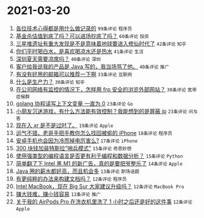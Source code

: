 # 2021-03-20

1. [各位技术心得都是用什么做记录的](https://www.v2ex.com/t/763421) `99条评论` `程序员`
1. [基金杀估值到底了吗？可以进场抄底了吗？](https://www.v2ex.com/t/763397) `60条评论` `投资`
1. [三星堆遗址有重大发现是不是意味着地球要进入修仙时代了](https://www.v2ex.com/t/763464) `42条评论` `知乎`
1. [你们平时喝白水，是喜欢喝凉水还是热水](https://www.v2ex.com/t/763450) `41条评论` `生活`
1. [深圳夏天需要凉席吗？](https://www.v2ex.com/t/763393) `40条评论` `深圳`
1. [客户给我说我的产品是 Java 写的，我当场骂了他。](https://www.v2ex.com/t/763410) `40条评论` `推广`
1. [有没有好用的邮箱可以推荐一下啊](https://www.v2ex.com/t/763506) `33条评论` `互联网`
1. [什么是生产力？](https://www.v2ex.com/t/763426) `30条评论` `知乎`
1. [在公司网络有监控的情况下，怎样用 frp 安全的浏览外部网站？](https://www.v2ex.com/t/763381) `30条评论` `宽带症候群`
1. [golang 协程读写上下文变量 一直为 0](https://www.v2ex.com/t/763452) `23条评论` `Go`
1. [小朋友沉迷游戏，有什么方法能有效控制？我能想到的是屏蔽 ip](https://www.v2ex.com/t/763483) `23条评论` `问与答`
1. [现在入 xr 是不是过时了。](https://www.v2ex.com/t/763538) `19条评论` `Apple`
1. [运气不错，老哥手把手教你怎么找回被偷的 iPhone](https://www.v2ex.com/t/763432) `18条评论` `程序员`
1. [安卓手机也会因为冷而掉电厉害么?](https://www.v2ex.com/t/763466) `17条评论` `iPhone`
1. [300 块钱加装特斯拉“哨兵模式”](https://www.v2ex.com/t/763523) `15条评论` `奇思妙想`
1. [使用强类型的编程语言是否更有利于编程和数据分析？](https://www.v2ex.com/t/763510) `15条评论` `Python`
1. [简单翻了下 Intel 黑 M1 的新广告，真的是要把爷整乐了](https://www.v2ex.com/t/763493) `14条评论` `Apple`
1. [Java 圈的薪水都好高，而且机会多](https://www.v2ex.com/t/763388) `13条评论` `职场话题`
1. [有更纯粹的办法来构建文档吗？](https://www.v2ex.com/t/763520) `12条评论` `程序员`
1. [Intel MacBook，现在 Big Sur 大家建议升级吗？](https://www.v2ex.com/t/763492) `12条评论` `MacBook Pro`
1. [赚大钱难，赚小钱容易](https://www.v2ex.com/t/763460) `12条评论` `推广`
1. [关于我的 AirPods Pro 在洗衣机里洗了 1 小时之后还是好的这件事](https://www.v2ex.com/t/763444) `12条评论` `Apple`
